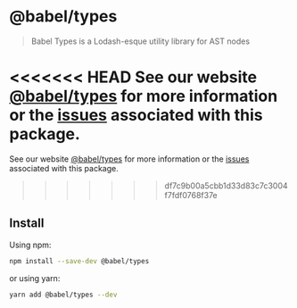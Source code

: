 # @babel/types

> Babel Types is a Lodash-esque utility library for AST nodes

<<<<<<< HEAD
See our website [@babel/types](https://babeljs.io/docs/babel-types) for more information or the [issues](https://github.com/babel/babel/issues?utf8=%E2%9C%93&q=is%3Aissue+label%3A%22pkg%3A%20types%22+is%3Aopen) associated with this package.
=======
See our website [@babel/types](https://babeljs.io/docs/en/babel-types) for more information or the [issues](https://github.com/babel/babel/issues?utf8=%E2%9C%93&q=is%3Aissue+label%3A%22pkg%3A%20types%22+is%3Aopen) associated with this package.
>>>>>>> df7c9b00a5cbb1d33d83c7c3004f7fdf0768f37e

## Install

Using npm:

```sh
npm install --save-dev @babel/types
```

or using yarn:

```sh
yarn add @babel/types --dev
```
